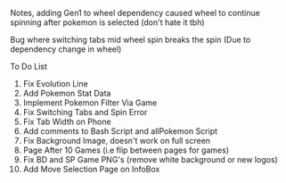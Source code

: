 Notes, adding Gen1 to wheel dependency caused wheel to continue spinning after pokemon is selected (don't hate it tbh)

Bug where switching tabs mid wheel spin breaks the spin
(Due to dependency change in wheel)

To Do List
1. Fix Evolution Line
2. Add Pokemon Stat Data
3. Implement Pokemon Filter Via Game
4. Fix Switching Tabs and Spin Error
5. Fix Tab Width on Phone
6. Add comments to Bash Script and allPokemon Script
7. Fix Background Image, doesn't work on full screen
8. Page After 10 Games (i.e flip between pages for games)
9. Fix BD and SP Game PNG's (remove white background or new logos)
10. Add Move Selection Page on InfoBox